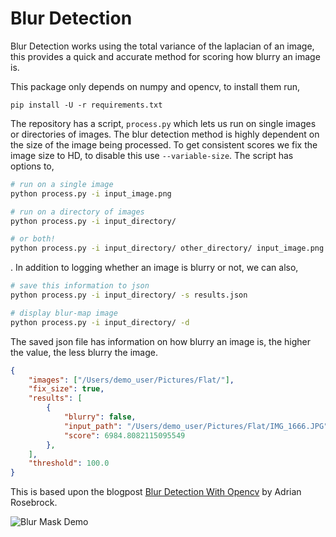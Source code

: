 # Blur Detection
Blur Detection works using the total variance of the laplacian of an
image, this provides a quick and accurate method for scoring how blurry
an image is.

This package only depends on numpy and opencv, to install them run, 

```
pip install -U -r requirements.txt
```

The repository has a script, `process.py` which lets us run on single images or directories of images. The blur detection method is highly dependent on the size of the image being processed. To get consistent scores we fix the image size to HD, to disable this use  `--variable-size`. The script has options to, 

```bash
# run on a single image
python process.py -i input_image.png

# run on a directory of images
python process.py -i input_directory/ 

# or both! 
python process.py -i input_directory/ other_directory/ input_image.png
```

. In addition to logging whether an image is blurry or not, we can also,

```bash
# save this information to json
python process.py -i input_directory/ -s results.json

# display blur-map image
python process.py -i input_directory/ -d
```
The saved json file has information on how blurry an image is, the higher the value, the less blurry the image.

```json
{
    "images": ["/Users/demo_user/Pictures/Flat/"],
    "fix_size": true,
    "results": [
        {
            "blurry": false,
            "input_path": "/Users/demo_user/Pictures/Flat/IMG_1666.JPG",
            "score": 6984.8082115095549
        },
    ],
    "threshold": 100.0
}
```

This is based upon the blogpost [Blur Detection With Opencv](https://www.pyimagesearch.com/2015/09/07/blur-detection-with-opencv/) by Adrian Rosebrock.

![Blur Mask Demo](https://raw.githubusercontent.com/WillBrennan/BlurDetection2/master/docs/demo.png)
